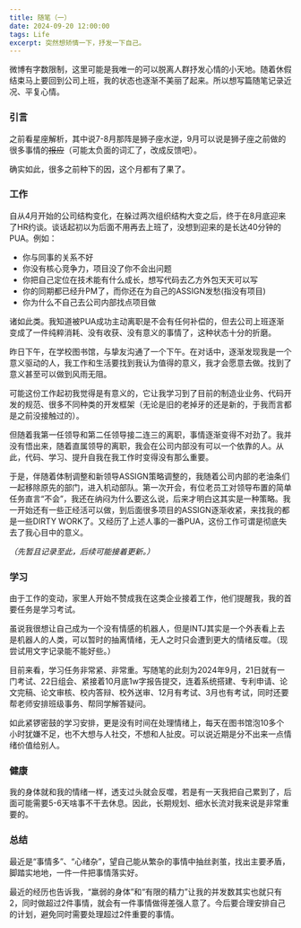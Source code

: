 ```yaml
---
title: 随笔（一）
date: 2024-09-20 12:00:00
tags: Life
excerpt: 突然想矫情一下，抒发一下自己。
---
```


微博有字数限制，这里可能是我唯一的可以脱离人群抒发心情的小天地。随着休假结束马上要回到公司上班，我的状态也逐渐不美丽了起来。所以想写篇随笔记录近况、平复心情。

### 引言

之前看星座解析，其中说7-8月那阵是狮子座水逆，9月可以说是狮子座之前做的很多事情的~~报应~~（可能太负面的词汇了，改成反馈吧）。

确实如此，很多之前种下的因，这个月都有了果了。

### 工作

自从4月开始的公司结构变化，在躲过两次组织结构大变之后，终于在8月底迎来了HR约谈。谈话起初以为后面不用再去上班了，没想到迎来的是长达40分钟的PUA。例如：

- 你与同事的关系不好
- 你没有核心竞争力，项目没了你不会出问题
- 你把自己定位在技术能有什么成长，想写代码去乙方外包天天可以写
- 你的同期都已经升PM了，而你还在为自己的ASSIGN发愁(指没有项目)
- 你为什么不自己去公司内部找点项目做

诸如此类。我知道被PUA成功主动离职是不会有任何补偿的，但去公司上班逐渐变成了一件纯粹消耗、没有收获、没有意义的事情了，这种状态十分的折磨。

昨日下午，在学校图书馆，与挚友沟通了一个下午。在对话中，逐渐发现我是一个意义驱动的人，我工作和生活要找到我认为值得的意义，我才会愿意去做。找到了意义甚至可以做到风雨无阻。

可能这份工作起初我觉得是有意义的，它让我学习到了目前的制造业业务、代码开发的规范、很多不同种类的开发框架（无论是旧的老掉牙的还是新的，于我而言都是之前没接触过的）。

但随着我第一任领导和第二任领导接二连三的离职，事情逐渐变得不对劲了。我并没有悟出来，随着直属领导的离职，我会在公司内部没有可以一个依靠的人。从此，代码、学习、提升自我在我工作时变得没有那么重要。

于是，伴随着体制调整和新领导ASSIGN策略调整的，我随着公司内部的老油条们一起移除原先的部门，进入机动部队。第一次开会，有位老员工对领导布置的简单任务直言“不会”，我还在纳闷为什么要这么说，后来才明白这其实是一种策略。我一开始还有一些正经活可以做，到后面很多项目的ASSIGN逐渐收紧，来找我的都是一些DIRTY WORK了。又经历了上述人事的一番PUA，这份工作可谓是彻底失去了我心目中的意义。

*（先暂且记录至此，后续可能接着更新。）*

### 学习

由于工作的变动，家里人开始不赞成我在这类企业接着工作，他们提醒我，我的首要任务是学习考试。

虽说我很想让自己成为一个没有情感的机器人，但是INTJ其实是一个外表看上去是机器人的人类，可以暂时的抽离情绪，无人之时只会遭到更大的情绪反噬。（现尝试用文字记录能不能好些。）

目前来看，学习任务非常紧、非常重。写随笔的此刻为2024年9月，21日就有一门考试、22日组会、紧接着10月底1w字报告提交，连着系统搭建、专利申请、论文完稿、论文审核、校内答辩、校外送审、12月有考试、3月也有考试，同时还要帮老师安排班级事务、帮同学解答疑问。

如此紧锣密鼓的学习安排，更是没有时间在处理情绪上，每天在图书馆泡10多个小时犹嫌不足，也不大想与人社交，不想和人扯皮。可以说近期是分不出来一点情绪价值给别人。

### 健康

我的身体就和我的情绪一样，透支过头就会反噬，若是有一天我把自己累到了，后面可能需要5-6天啥事不干去休息。因此，长期规划、细水长流对我来说是非常重要的。

### 总结

最近是“事情多”、“心绪杂”，望自己能从繁杂的事情中抽丝剥茧，找出主要矛盾，脚踏实地地，一件一件把事情落实好。

最近的经历也告诉我，“羸弱的身体”和“有限的精力”让我的并发数其实也就只有2，同时做超过2件事情，就会有一件事情做得差强人意了。今后要合理安排自己的计划，避免同时需要处理超过2件重要的事情。


